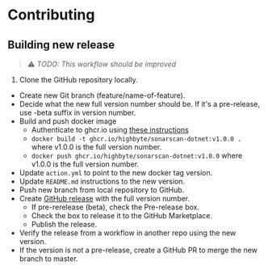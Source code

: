 # Contributing

## Building new release

> ⚠️ *TODO: This workflow should be improved*

1. Clone the GitHub repository locally.

- Create new Git branch (feature/name-of-feature).
- Decide what the new full version number should be. If it's a pre-release, use -beta suffix in version number.
- Build and push docker image
  - Authenticate to ghcr.io using [these instructions](https://docs.github.com/en/packages/working-with-a-github-packages-registry/working-with-the-container-registry#authenticating-to-the-container-registry)
  - `docker build -t ghcr.io/highbyte/sonarscan-dotnet:v1.0.0 .` where v1.0.0 is the full version number.
  - `docker push ghcr.io/highbyte/sonarscan-dotnet:v1.0.0` where v1.0.0 is the full version number.
- Update `action.yml` to point to the new docker tag version.
- Update `README.md` instructions to the new version.
- Push new branch from local repository to GitHub.
- Create [GitHub release](https://github.com/highbyte/sonarscan-dotnet/releases) with the full version number.
  - If pre-rerelease (beta), check the Pre-release box.
  - Check the box to release it to the GitHub Marketplace.
  - Publish the release.
- Verify the release from a workflow in another repo using the new version.
- If the version is not a pre-release, create a GitHub PR to merge the new branch to master.
